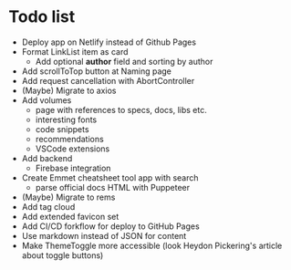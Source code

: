 # Todo list

* Deploy app on Netlify instead of Github Pages
* Format LinkList item as card
  * Add optional **author** field and sorting by author
* Add scrollToTop button at Naming page
* Add request cancellation with AbortController
* (Maybe) Migrate to axios
* Add volumes
  * page with references to specs, docs, libs etc.
  * interesting fonts
  * code snippets
  * recommendations
  * VSCode extensions
* Add backend
  * Firebase integration
* Create Emmet cheatsheet tool app with search
  * parse official docs HTML with Puppeteer
* (Maybe) Migrate to rems
* Add tag cloud
* Add extended favicon set
* Add CI/CD forkflow for deploy to GitHub Pages
* Use markdown instead of JSON for content
* Make ThemeToggle more accessible (look Heydon Pickering's article about toggle buttons)
